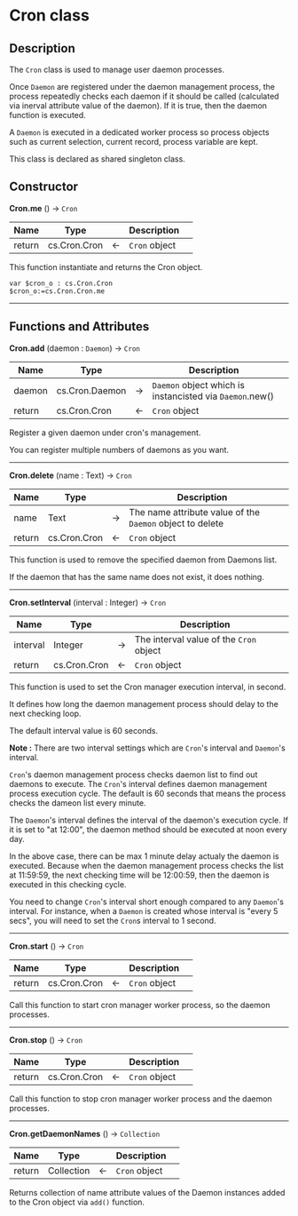 ﻿<!-- The "Cron" class is used to manage user daemon processes -->
# Cron class

## Description

The `Cron` class is used to manage user daemon processes.

Once `Daemon` are registered under the daemon management process, the process repeatedly checks each daemon if it should be called (calculated via inerval attribute value of the daemon). If it is true, then the daemon function is executed.

A `Daemon` is executed in a dedicated worker process so process objects such as current selection, current record, process variable are kept.

This class is declared as shared singleton class.

## Constructor

**Cron.me** () -> `Cron`

|Name|Type||Description||
|-----|-----|-----|-----|-----|
|return|cs.Cron.Cron|&#x2190;|`Cron` object||

This function instantiate and returns the Cron object.

```4d
var $cron_o : cs.Cron.Cron
$cron_o:=cs.Cron.Cron.me
```

---

## Functions and Attributes

**Cron.add** (daemon : `Daemon`) -> `Cron`

|Name|Type||Description||
|-----|-----|-----|-----|-----|
|daemon|cs.Cron.Daemon|&#x2192;|`Daemon` object which is instancisted via `Daemon`.new()||
|return|cs.Cron.Cron|&#x2190;|`Cron` object||

Register a given daemon under cron's management.

You can register multiple numbers of daemons as you want.

---

**Cron.delete** (name : Text) -> `Cron`

|Name|Type||Description||
|-----|-----|-----|-----|-----|
|name|Text|&#x2192;|The name attribute value of the `Daemon` object to delete||
|return|cs.Cron.Cron|&#x2190;|`Cron` object||

This function is used to remove the specified daemon from Daemons list.

If the daemon that has the same name does not exist, it does nothing.

---

**Cron.setInterval** (interval : Integer) -> `Cron`

|Name|Type||Description||
|-----|-----|-----|-----|-----|
|interval|Integer|&#x2192;|The interval value of the `Cron` object||
|return|cs.Cron.Cron|&#x2190;|`Cron` object||

This function is used to set the Cron manager execution interval, in second.

It defines how long the daemon management process should delay to the next checking loop.

The default interval value is 60 seconds.

**Note :** 
There are two interval settings which are `Cron`'s interval and `Daemon`'s interval.

`Cron`'s daemon management process checks daemon list to find out daemons to execute. The `Cron`'s interval defines daemon management process execution cycle. The default is 60 seconds that means the process checks the dameon list every minute.

The `Daemon`'s interval defines the interval of the daemon's execution cycle. If it is set to "at 12:00", the daemon method should be executed at noon every day.

In the above case, there can be max 1 minute delay actualy the daemon is executed. Because when the daemon management process checks the list at 11:59:59, the next checking time will be 12:00:59, then the daemon is executed in this checking cycle.

You need to change `Cron`'s interval short enough compared to any `Daemon`'s interval. For instance, when a `Daemon` is created whose interval is "every 5 secs", you will need to set the `Cron`s interval to 1 second. 

---

**Cron.start** () -> `Cron`

|Name|Type||Description||
|-----|-----|-----|-----|-----|
|return|cs.Cron.Cron|&#x2190;|`Cron` object||

Call this function to start cron manager worker process, so the daemon processes.

---

**Cron.stop** () -> `Cron`

|Name|Type||Description||
|-----|-----|-----|-----|-----|
|return|cs.Cron.Cron|&#x2190;|`Cron` object||

Call this function to stop cron manager worker process and the daemon processes.

---

**Cron.getDaemonNames** () -> `Collection`

|Name|Type||Description||
|-----|-----|-----|-----|-----|
|return|Collection|&#x2190;|`Cron` object||

Returns collection of name attribute values of the Daemon instances added to the Cron object via `add()` function.
